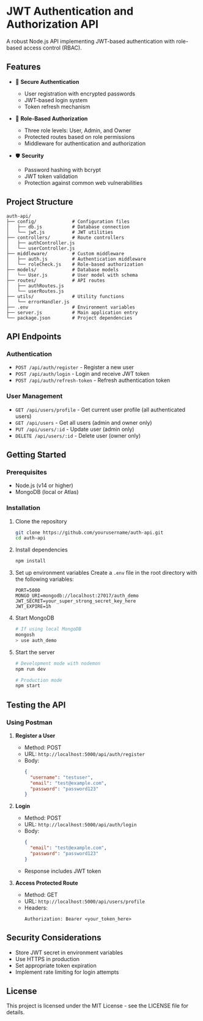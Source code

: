 # JWT Authentication and Authorization API

A robust Node.js API implementing JWT-based authentication with role-based access control (RBAC).

## Features

- 🔐 **Secure Authentication**
  - User registration with encrypted passwords
  - JWT-based login system
  - Token refresh mechanism

- 👮 **Role-Based Authorization**
  - Three role levels: User, Admin, and Owner
  - Protected routes based on role permissions
  - Middleware for authentication and authorization

- 🛡️ **Security**
  - Password hashing with bcrypt
  - JWT token validation
  - Protection against common web vulnerabilities

## Project Structure

```
auth-api/
├── config/             # Configuration files
│   ├── db.js           # Database connection
│   └── jwt.js          # JWT utilities
├── controllers/        # Route controllers
│   ├── authController.js
│   └── userController.js
├── middleware/         # Custom middleware
│   ├── auth.js         # Authentication middleware
│   └── roleCheck.js    # Role-based authorization
├── models/             # Database models
│   └── User.js         # User model with schema
├── routes/             # API routes
│   ├── authRoutes.js
│   └── userRoutes.js
├── utils/              # Utility functions
│   └── errorHandler.js
├── .env                # Environment variables
├── server.js           # Main application entry
└── package.json        # Project dependencies
```

## API Endpoints

### Authentication
- `POST /api/auth/register` - Register a new user
- `POST /api/auth/login` - Login and receive JWT token
- `POST /api/auth/refresh-token` - Refresh authentication token

### User Management
- `GET /api/users/profile` - Get current user profile (all authenticated users)
- `GET /api/users` - Get all users (admin and owner only)
- `PUT /api/users/:id` - Update user (admin only)
- `DELETE /api/users/:id` - Delete user (owner only)

## Getting Started

### Prerequisites
- Node.js (v14 or higher)
- MongoDB (local or Atlas)

### Installation

1. Clone the repository
   ```bash
   git clone https://github.com/yourusername/auth-api.git
   cd auth-api
   ```

2. Install dependencies
   ```bash
   npm install
   ```

3. Set up environment variables
   Create a `.env` file in the root directory with the following variables:
   ```
   PORT=5000
   MONGO_URI=mongodb://localhost:27017/auth_demo
   JWT_SECRET=your_super_strong_secret_key_here
   JWT_EXPIRE=1h
   ```

4. Start MongoDB
   ```bash
   # If using local MongoDB
   mongosh
   > use auth_demo
   ```

5. Start the server
   ```bash
   # Development mode with nodemon
   npm run dev
   
   # Production mode
   npm start
   ```

## Testing the API

### Using Postman

1. **Register a User**
   - Method: POST
   - URL: `http://localhost:5000/api/auth/register`
   - Body:
     ```json
     {
       "username": "testuser",
       "email": "test@example.com",
       "password": "password123"
     }
     ```

2. **Login**
   - Method: POST
   - URL: `http://localhost:5000/api/auth/login`
   - Body:
     ```json
     {
       "email": "test@example.com",
       "password": "password123"
     }
     ```
   - Response includes JWT token

3. **Access Protected Route**
   - Method: GET
   - URL: `http://localhost:5000/api/users/profile`
   - Headers:
     ```
     Authorization: Bearer <your_token_here>
     ```


## Security Considerations

- Store JWT secret in environment variables
- Use HTTPS in production
- Set appropriate token expiration
- Implement rate limiting for login attempts

## License

This project is licensed under the MIT License - see the LICENSE file for details.